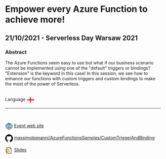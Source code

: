# Empower every Azure Function to achieve more!
## 21/10/2021 - Serverless Day Warsaw 2021
### Abstract
The Azure Functions seem easy to use but what if our business scenario cannot be implemented using one of the "default" triggers or bindings? "Extension" is the keyword in this case! In this session, we see how to enhance our functions with custom triggers and custom bindings to make the most of the power of Serverless.

<br/>
Language <img width="25" src="https://raw.githubusercontent.com/massimobonanni/massimobonanni/master/images/flagengland.svg" style="vertical-align:middle">

<br/>

---

<br/>
<p>
<img width="25" src="https://raw.githubusercontent.com/massimobonanni/massimobonanni/master/images/eventwebsite.svg" style="vertical-align:middle"> 
<a href="https://warsaw.serverlessdays.io/">Event web site</a>
</p>

<p>
<img width="25" src="https://raw.githubusercontent.com/massimobonanni/massimobonanni/master/images/github.svg" style="vertical-align:middle"> 
<a href="https://github.com/massimobonanni/AzureFunctionsSamples" target="_blank">massimobonanni/AzureFunctionsSamples/CustomTriggerAndBinding</a>
</p>

<p>
<img width="25" src="https://raw.githubusercontent.com/massimobonanni/massimobonanni/master/images/slides.svg" style="vertical-align:middle"> 
<a href="https://www.slideshare.net/massimobonanni/empower-every-azure-function-to-achieve-more-250583570">Slides</a>
</p>
